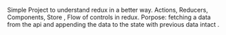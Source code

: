 Simple Project to understand redux in a better way.
Actions, Reducers, Components, Store , Flow of controls in redux.
Porpose: 
fetching a data from the api and appending the data to the state with previous data intact .
